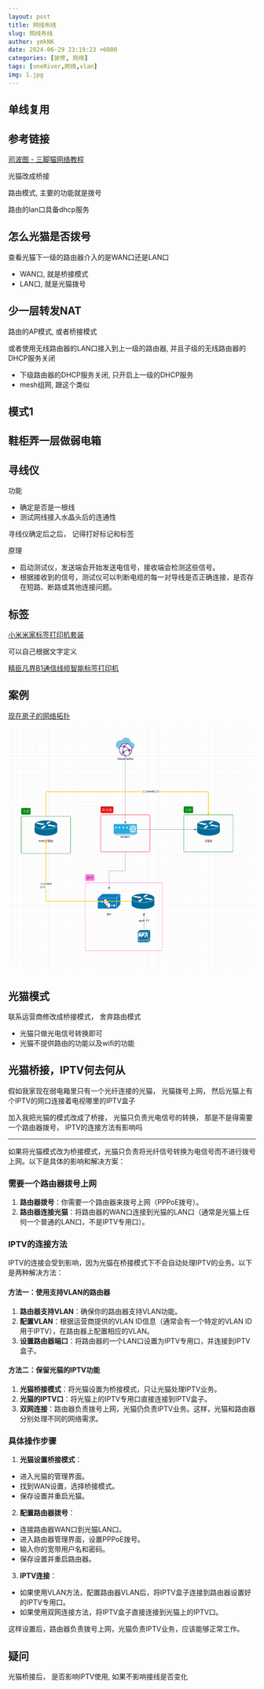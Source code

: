```yaml
---
layout: post
title: 网线布线
slug: 网线布线
author: ymkNK
date: 2024-06-29 23:19:23 +0800
categories: [装修, 网络]
tags: [oneRiver,网络,vlan]
img: 1.jpg
---
```















## 单线复用

## 参考链接
[司波图 - 三脚猫网络教程](https://space.bilibili.com/28457/channel/collectiondetail?sid=28414)

光猫改成桥接

路由模式, 主要的功能就是拨号

路由的lan口具备dhcp服务


## 怎么光猫是否拨号

查看光猫下一级的路由器介入的是WAN口还是LAN口
- WAN口, 就是桥接模式
- LAN口, 就是光猫拨号

## 少一层转发NAT

路由的AP模式, 或者桥接模式

或者使用无线路由器的LAN口接入到上一级的路由器, 并且子级的无线路由器的DHCP服务关闭
- 下级路由器的DHCP服务关闭, 只开启上一级的DHCP服务
- mesh组网, 跟这个类似

## 模式1



## 鞋柜弄一层做弱电箱


## 寻线仪

功能
- 确定是否是一根线
- 测试网线接入水晶头后的连通性


寻线仪确定后之后， 记得打好标记和标签

原理

- 启动测试仪，发送端会开始发送电信号，接收端会检测这些信号。
- 根据接收到的信号，测试仪可以判断电缆的每一对导线是否正确连接，是否存在短路、断路或其他连接问题。


## 标签
[小米米家标签打印机套装](https://item.jd.com/100081213046.html)

可以自己根据文字定义

[精臣凡界B1通信线缆智能标签打印机](https://item.jd.com/100053206044.html)

## 案例

[现在房子的网络拓扑](https://lucid.app/lucidchart/f7cacf22-39b1-411e-9ffd-e24a67b9d216/edit?invitationId=inv_ff77544b-462a-4457-bf90-bcff986b83a1)

![img_1.png](../assets/img/network/龚家湾网络拓扑.png)

## 光猫模式

联系运营商修改成桥接模式， 舍弃路由模式
- 光猫只做光电信号转换即可
- 光猫不提供路由的功能以及wifi的功能

## 光猫桥接，IPTV何去何从

假如我家现在弱电箱里只有一个光纤连接的光猫， 光猫拨号上网， 然后光猫上有个IPTV的网口连接着电视哪里的IPTV盒子

加入我把光猫的模式改成了桥接， 光猫只负责光电信号的转换， 那是不是得需要一个路由器拨号， IPTV的连接方法有影响吗

---

如果将光猫模式改为桥接模式，光猫只负责将光纤信号转换为电信号而不进行拨号上网。以下是具体的影响和解决方案：

### 需要一个路由器拨号上网
1. **路由器拨号**：你需要一个路由器来拨号上网（PPPoE拨号）。
2. **路由器连接光猫**：将路由器的WAN口连接到光猫的LAN口（通常是光猫上任何一个普通的LAN口，不是IPTV专用口）。

### IPTV的连接方法
IPTV的连接会受到影响，因为光猫在桥接模式下不会自动处理IPTV的业务。以下是两种解决方法：

#### 方法一：使用支持VLAN的路由器
1. **路由器支持VLAN**：确保你的路由器支持VLAN功能。
2. **配置VLAN**：根据运营商提供的VLAN ID信息（通常会有一个特定的VLAN ID用于IPTV），在路由器上配置相应的VLAN。
3. **设置路由器端口**：将路由器的一个LAN口设置为IPTV专用口，并连接到IPTV盒子。

#### 方法二：保留光猫的IPTV功能
1. **光猫桥接模式**：将光猫设置为桥接模式，只让光猫处理IPTV业务。
2. **光猫的IPTV口**：将光猫上的IPTV专用口直接连接到IPTV盒子。
3. **双网连接**：路由器负责拨号上网，光猫仍负责IPTV业务。这样，光猫和路由器分别处理不同的网络需求。

### 具体操作步骤
1. **光猫设置桥接模式**：
  - 进入光猫的管理界面。
  - 找到WAN设置，选择桥接模式。
  - 保存设置并重启光猫。

2. **配置路由器拨号**：
  - 连接路由器WAN口到光猫LAN口。
  - 进入路由器管理界面，设置PPPoE拨号。
  - 输入你的宽带用户名和密码。
  - 保存设置并重启路由器。

3. **IPTV连接**：
  - 如果使用VLAN方法，配置路由器VLAN后，将IPTV盒子连接到路由器设置好的IPTV专用口。
  - 如果使用双网连接方法，将IPTV盒子直接连接到光猫上的IPTV口。

这样设置后，路由器负责拨号上网，光猫负责IPTV业务，应该能够正常工作。


## 疑问
光猫桥接后， 是否影响IPTV使用, 如果不影响接线是否变化
